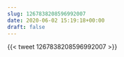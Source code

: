 ```yaml
---
slug: 1267838208596992007
date: 2020-06-02 15:19:18+00:00
draft: false
---
```


{{< tweet 1267838208596992007 >}}
